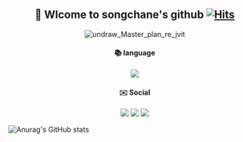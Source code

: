 ## <div align="center">👋 Wlcome to songchane's github [![Hits](https://hits.seeyoufarm.com/api/count/incr/badge.svg?url=https%3A%2F%2Fgithub.com%2Fsongchane%2Fhit-counter&count_bg=%23B5B5B5&title_bg=%23555555&icon=github.svg&icon_color=%23FBFBFB&title=Visitors&edge_flat=true)](https://hits.seeyoufarm.com) </div>

<div align="center"

![undraw_Master_plan_re_jvit](https://user-images.githubusercontent.com/106071623/205939694-9b956165-eeeb-452b-bc0c-d1f413361cbc.png)

#### :books: language
<img src="https://img.shields.io/badge/Python-3776AB?style=flat-square&logo=Python&logoColor=white"/>

#### :envelope: Social 
<a href="https://www.notion.so/Hello-chansong-c237c5a6d3a64eed811cf7c9d17278b6"><img src="https://img.shields.io/badge/Notion-000000?style=flat-square&logo=Notion&logoColor=white&link=https://www.notion.so/Hello-chansong-c237c5a6d3a64eed811cf7c9d17278b6"/></a> <a href="https://github.com/songchane"><img src="https://img.shields.io/badge/Github-181717?style=flat-square&logo=Notion&logoColor=white&link=https://github.com/songchane"/></a> <img src="https://img.shields.io/badge/@songchan_e-E4405F?style=flat-square&logo=Instagram&logoColor=white"/>


</div>

![Anurag's GitHub stats](https://github-readme-stats.vercel.app/api?username=songchane&show_icons=true&theme=graywhite)














<!--
**songchane/songchane** is a ✨ _special_ ✨ repository because its `README.md` (this file) appears on your GitHub profile.

Here are some ideas to get you started:

- 🔭 I’m currently working on ...
- 🌱 I’m currently learning ...
- 👯 I’m looking to collaborate on ...
- 🤔 I’m looking for help with ...
- 💬 Ask me about ...
- 📫 How to reach me: ...
- 😄 Pronouns: ...
- ⚡ Fun fact: ...
-->

